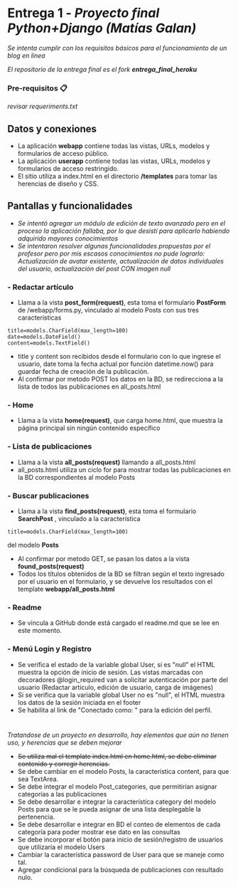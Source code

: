 # Entrega 1 - _Proyecto final Python+Django (Matías Galan)_

_Se intenta cumplir con los requisitos básicos para el funcionamiento de un blog en linea_

_El repositorio de la entrega final es el fork **entrega_final_heroku**_

### Pre-requisitos 📋

_revisar requeriments.txt_

## Datos y conexiones

- La aplicación **webapp** contiene todas las vistas, URLs, modelos y formularios de acceso público.
- La aplicación **userapp** contiene todas las vistas, URLs, modelos y formularios de acceso restringido.
- El sitio utiliza a index.html en el directorio **/templates** para tomar las herencias de diseño y CSS.

## Pantallas y funcionalidades
* _Se intentó agregar un módulo de edición de texto avanzado pero en el proceso la aplicación fallaba, por lo que desistí para aplicarlo habiendo adquirido mayores conocimientos_
* _Se intentaron resolver algunas funcionalidades propuestas por el profesor pero por mis escasos conocimientos no pude lograrlo: Actualización de avatar existente, actualización de datos individuales del usuario, actualización del post CON imagen null_


### - Redactar artículo
* Llama a la vista **post_form(request)**, esta toma el formulario **PostForm** de /webapp/forms.py, vinculado al modelo Posts con sus tres características
```
title=models.CharField(max_length=100)
date=models.DateField()
content=models.TextField()
```
* title y content son recibidos desde el formulario con lo que ingrese el usuario, date toma la fecha actual por función datetime.now() para guardar fecha de creación de la publicación.
* Al confirmar por metodo POST los datos en la BD, se redirecciona a la lista de todos las publicaciones en all_posts.html

### - Home
* Llama a la vista **home(request)**, que carga home.html, que muestra la página principal sin ningún contenido específico

### - Lista de publicaciones
* Llama a la vista **all_posts(request)** llamando a all_posts.html
* all_posts.html utiliza un ciclo for para mostrar todas las publicaciones en la BD correspondientes al modelo Posts

### - Buscar publicaciones
* Llama a la vista **find_posts(request)**, esta toma el formulario **SearchPost** , vinculado a la característica 
```
title=models.CharField(max_length=100)
```
del modelo **Posts**
* Al confirmar por metodo GET, se pasan los datos a la vista **found_posts(request)**
* Todos los títulos obtenidos de la BD se filtran según el texto ingresado por el usuario en el formulario, y se devuelve los resultados con el template **webapp/all_posts.html**

### - Readme
* Se vincula a GitHub donde está cargado el readme.md que se lee en este momento.

### - Menú Login y Registro
* Se verifica el estado de la variable global User, si es "null" el HTML muestra la opción de inicio de sesión. Las vistas marcadas con decoradores @login_required van a solicitar autenticación por parte del usuario (Redactar articulo, edición de usuario, carga de imágenes)
* Si se verifica que la variable global User no es "null", el HTML muestra los datos de la sesión iniciada en el footer
* Se habilita al link de "Conectado como: <nombre de usuario>" para la edición del perfil.

#
_Tratandose de un proyecto en desarrollo, hay elementos que aún no tienen uso, y herencias que se deben mejorar_

* ~~Se utiliza mal el template index.html en home.html, se debe eliminar contenido y corregir herencias.~~
* Se debe cambiar en el modelo Posts, la característica content, para que sea TextArea.
* Se debe integrar el modelo Post_categories, que permitirían asignar categorías a las publicaciones
* Se debe desarrollar e integrar la característica category del modelo Posts para que se le pueda asignar de una lista desplegable la pertenencia.
* Se debe desarrollar e integrar en BD el conteo de elementos de cada categoría para poder mostrar ese dato en las consultas
* Se debe incorporar el botón para inicio de sesión/registro de usuarios que utilizaría el modelo Users
* Cambiar la característica password de User para que se maneje como tal.
* Agregar condicional para la búsqueda de publicaciones con resultado nulo.

